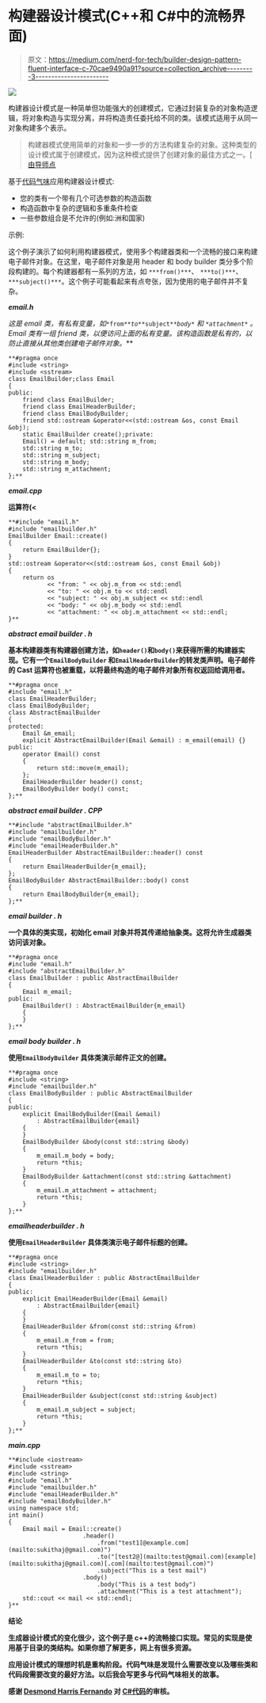 # 构建器设计模式(C++和 C#中的流畅界面)

> 原文：<https://medium.com/nerd-for-tech/builder-design-pattern-fluent-interface-c-70cae9490a91?source=collection_archive---------3----------------------->

![](img/989f3106898fe2b33695c377411e6aaf.png)

构建器设计模式是一种简单但功能强大的创建模式，它通过封装复杂的对象构造逻辑，将对象构造与实现分离，并将构造责任委托给不同的类。该模式适用于从同一对象构建多个表示。

> 构建器模式使用简单的对象和一步一步的方法构建复杂的对象。这种类型的设计模式属于创建模式，因为这种模式提供了创建对象的最佳方式之一。[ [由导师点](https://www.tutorialspoint.com/design_pattern/builder_pattern.htm)

基于[代码气味](https://en.wikipedia.org/wiki/Code_smell#:~:text=In%20computer%20programming%2C%20a%20code,%2C%20developer%2C%20and%20development%20methodology.&text=It%20is%20also%20a%20term%20used%20by%20agile%20programmers.)应用构建器设计模式:

*   您的类有一个带有几个可选参数的构造函数
*   构造函数中复杂的逻辑和多重条件检查
*   一些参数组合是不允许的(例如:洲和国家)

示例:

这个例子演示了如何利用构建器模式，使用多个构建器类和一个流畅的接口来构建电子邮件对象。在这里，电子邮件对象是用 header 和 body builder 类分多个阶段构建的。每个构建器都有一系列的方法，如 `***from()***`、 `***to()***`、`***subject()***`。这个例子可能看起来有点夸张，因为使用的电子邮件并不复杂。

***email.h***

*这是 email 类，有私有变量，如*`*from*`*`*to*`*`*subject*`*`*body*` *和* `*attachment*` *。Email 类有一组 friend 类，以便访问上面的私有变量。该构造函数是私有的，以防止直接从其他类创建电子邮件对象。****

```
**#pragma once
#include <string>
#include <sstream>
class EmailBuilder;class Email
{
public:
    friend class EmailBuilder;
    friend class EmailHeaderBuilder;
    friend class EmailBodyBuilder;
    friend std::ostream &operator<<(std::ostream &os, const Email &obj);
    static EmailBuilder create();private:
    Email() = default; std::string m_from;
    std::string m_to;
    std::string m_subject;
    std::string m_body;
    std::string m_attachment;
};**
```

*****email.cpp*****

**运算符(<**

```
**#include "email.h"
#include "emailbuilder.h"
EmailBuilder Email::create()
{
    return EmailBuilder{};
}
std::ostream &operator<<(std::ostream &os, const Email &obj)
{
    return os
           << "from: " << obj.m_from << std::endl
           << "to: " << obj.m_to << std::endl
           << "subject: " << obj.m_subject << std::endl
           << "body: " << obj.m_body << std::endl
           << "attachment: " << obj.m_attachment << std::endl;
}**
```

*****abstract email builder . h*****

**基本构建器类有构建器创建方法，如`header()`和`body()`来获得所需的构建器实现。它有一个`EmailBodyBuilder` 和`EmailHeaderBuilder`的转发类声明。电子邮件的 Cast 运算符也被重载，以将最终构造的电子邮件对象所有权返回给调用者。**

```
**#pragma once
#include "email.h"
class EmailHeaderBuilder;
class EmailBodyBuilder;
class AbstractEmailBuilder
{
protected:
    Email &m_email;
    explicit AbstractEmailBuilder(Email &email) : m_email(email) {}
public:
    operator Email() const
    {
        return std::move(m_email);
    };
    EmailHeaderBuilder header() const;
    EmailBodyBuilder body() const;
};**
```

*****abstract email builder . CPP*****

```
**#include "abstractEmailBuilder.h"
#include "emailbuilder.h"
#include "emailBodyBuilder.h"
#include "emailHeaderBuilder.h"
EmailHeaderBuilder AbstractEmailBuilder::header() const
{
    return EmailHeaderBuilder{m_email};
};
EmailBodyBuilder AbstractEmailBuilder::body() const
{
    return EmailBodyBuilder{m_email};
};**
```

*****email builder . h*****

**一个具体的类实现，初始化 email 对象并将其传递给抽象类。这将允许生成器类访问该对象。**

```
**#pragma once
#include "email.h"
#include "abstractEmailBuilder.h"
class EmailBuilder : public AbstractEmailBuilder
{
    Email m_email;
public:
    EmailBuilder() : AbstractEmailBuilder{m_email}
    {
    }
};**
```

*****email body builder . h*****

**使用`EmailBodyBuilder` 具体类演示邮件正文的创建。**

```
**#pragma once
#include <string>
#include "emailbuilder.h"
class EmailBodyBuilder : public AbstractEmailBuilder
{
public:
    explicit EmailBodyBuilder(Email &email)
        : AbstractEmailBuilder{email}
    {
    }
    EmailBodyBuilder &body(const std::string &body)
    {
        m_email.m_body = body;
        return *this;
    }
    EmailBodyBuilder &attachment(const std::string &attachment)
    {
        m_email.m_attachment = attachment;
        return *this;
    }
};**
```

*****emailheaderbuilder . h*****

**使用`EmailHeaderBuilder` 具体类演示电子邮件标题的创建。**

```
**#pragma once
#include <string>
#include "emailbuilder.h"
class EmailHeaderBuilder : public AbstractEmailBuilder
{
public:
    explicit EmailHeaderBuilder(Email &email)
        : AbstractEmailBuilder{email}
    {
    }
    EmailHeaderBuilder &from(const std::string &from)
    {
        m_email.m_from = from;
        return *this;
    }
    EmailHeaderBuilder &to(const std::string &to)
    {
        m_email.m_to = to;
        return *this;
    }
    EmailHeaderBuilder &subject(const std::string &subject)
    {
        m_email.m_subject = subject;
        return *this;
    }
};**
```

*****main.cpp*****

```
**#include <iostream>
#include <sstream>
#include <string>
#include "email.h"
#include "emailbuilder.h"
#include "emailHeaderBuilder.h"
#include "emailBodyBuilder.h"
using namespace std;
int main()
{
    Email mail = Email::create()
                     .header()
                         .from("test1[@example.com](mailto:sukithaj@gmail.com)")
                         .to("[test2@](mailto:test@gmail.com)[example](mailto:sukithaj@gmail.com)[.com](mailto:test@gmail.com)")
                         .subject("This is a test mail")
                     .body()
                         .body("This is a test body")
                         .attachment("This is a test attachment");
    std::cout << mail << std::endl;
}**
```

****结论****

**生成器设计模式的变化很少，这个例子是 c++的流畅接口实现。常见的实现是使用基于目录的类结构。如果你想了解更多，网上有很多资源。**

**应用设计模式的理想时机是重构阶段。代码气味是发现什么需要改变以及哪些类和代码段需要改变的最好方法。以后我会写更多与代码气味相关的故事。**

**感谢 [Desmond Harris Fernando](https://medium.com/u/36cefa51daac?source=post_page-----70cae9490a91--------------------------------) 对 [C#代码](https://github.com/sukitha/BuilderPattern)的审核。**